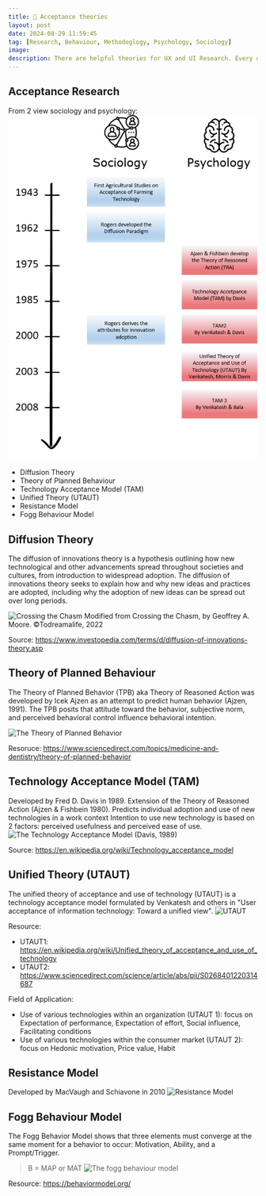 ```yaml
---
title: 🥽 Acceptance theories
layout: post
date: 2024-08-29 11:59:45
tag: [Research, Behaviour, Methodoglogy, Psychology, Sociology]
image: 
description: There are helpful theories for UX and UI Research. Every design needs to evaluate the outcome and performance of the concepts.
---
```


## Acceptance Research
From 2 view sociology and psychology:
![The main steps in the history of acceptance research](/assets/img/research/history-of-acceptance-research.png)

- Diffusion Theory
- Theory of Planned Behaviour
- Technology Acceptance Model (TAM)
- Unified Theory (UTAUT)
- Resistance Model 
- Fogg Behaviour Model

## Diffusion Theory
The diffusion of innovations theory is a hypothesis outlining how new technological and other advancements spread throughout societies and cultures, from introduction to widespread adoption. The diffusion of innovations theory seeks to explain how and why new ideas and practices are adopted, including why the adoption of new ideas can be spread out over long periods.

![Crossing the Chasm](https://upload.wikimedia.org/wikipedia/commons/d/d3/Technology-Adoption-Lifecycle.png)
Modified from Crossing the Chasm, by Geoffrey A. Moore. ©Todreamalife, 2022

Source: https://www.investopedia.com/terms/d/diffusion-of-innovations-theory.asp

## Theory of Planned Behaviour
The Theory of Planned Behavior (TPB) aka Theory of Reasoned Action was developed by Icek Ajzen as an attempt to predict human behavior (Ajzen, 1991). The TPB posits that attitude toward the behavior, subjective norm, and perceived behavioral control influence behavioral intention.

![The Theory of Planned Behavior](https://ars.els-cdn.com/content/image/3-s2.0-B9780323903004000434-f90-03-9780323903004.jpg)

Resoruce: https://www.sciencedirect.com/topics/medicine-and-dentistry/theory-of-planned-behavior

## Technology Acceptance Model (TAM)
Developed by Fred D. Davis in 1989. Extension of the Theory of Reasoned Action (Ajzen & Fishbein 1980).
Predicts individual adoption and use of new technologies in a work context
Intention to use new technology is based on 2 factors: perceived usefulness and perceived ease of use.
![The Technology Acceptance Model (Davis, 1989)](https://upload.wikimedia.org/wikipedia/commons/6/67/Technology_Acceptance_Model.png)

Source: https://en.wikipedia.org/wiki/Technology_acceptance_model

## Unified Theory (UTAUT)
The unified theory of acceptance and use of technology (UTAUT) is a technology acceptance model formulated by Venkatesh and others in "User acceptance of information technology: Toward a unified view".
![UTAUT](https://www.researchgate.net/publication/283503814/figure/fig1/AS:292484737056768@1446745203734/The-research-model-UTAUT-Venkatesh-et-al-2003-The-UTAUT-model-uses-four-core.png)

Resource: 
- UTAUT1: https://en.wikipedia.org/wiki/Unified_theory_of_acceptance_and_use_of_technology
- UTAUT2: https://www.sciencedirect.com/science/article/abs/pii/S0268401220314687 

Field of Application:
- Use of various technologies within an organization (UTAUT 1): focus on Expectation of performance, Expectation of effort, Social influence, Facilitating conditions
- Use of various technologies within the consumer market (UTAUT 2): focus on Hedonic motivation, Price value, Habit

## Resistance Model
Developed by MacVaugh and Schiavone in 2010
![Resistance Model](https://acceptancelab.com/wp-content/uploads/2020/05/resistance-300x202.png)

## Fogg Behaviour Model
The Fogg Behavior Model shows that three elements must converge at the same moment for a behavior to occur: Motivation, Ability, and a Prompt/Trigger.

> B = MAP or MAT
![The fogg behaviour model](https://behaviormodel.org/wp-content/uploads/2020/08/Fogg-Behavior-Model.jpg)

Resource: https://behaviormodel.org/
